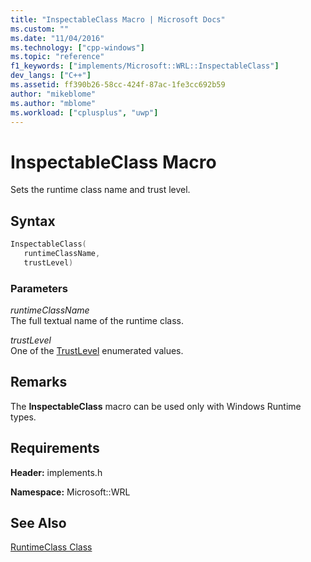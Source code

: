 ```yaml
---
title: "InspectableClass Macro | Microsoft Docs"
ms.custom: ""
ms.date: "11/04/2016"
ms.technology: ["cpp-windows"]
ms.topic: "reference"
f1_keywords: ["implements/Microsoft::WRL::InspectableClass"]
dev_langs: ["C++"]
ms.assetid: ff390b26-58cc-424f-87ac-1fe3cc692b59
author: "mikeblome"
ms.author: "mblome"
ms.workload: ["cplusplus", "uwp"]
---
```

# InspectableClass Macro
Sets the runtime class name and trust level.  
  
## Syntax  
  
```cpp  
InspectableClass(  
   runtimeClassName,   
   trustLevel)  
```  
  
### Parameters  
 *runtimeClassName*  
 The full textual name of the runtime class.  
  
 *trustLevel*  
 One of the [TrustLevel](http://msdn.microsoft.com/library/br224625.aspx) enumerated values.  
  
## Remarks  
 The **InspectableClass** macro can be used only with Windows Runtime types.  
  
## Requirements  
 **Header:** implements.h  
  
 **Namespace:** Microsoft::WRL  
  
## See Also  
 [RuntimeClass Class](../windows/runtimeclass-class.md)